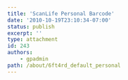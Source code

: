 ```yaml
---
title: 'ScanLife Personal Barcode'
date: '2010-10-19T23:10:34-07:00'
status: publish
excerpt: ''
type: attachment
id: 243
authors:
    - gpadmin
path: /about/6ft4rd_default_personal
---
```

<!DOCTYPE html PUBLIC "-//W3C//DTD HTML 4.0 Transitional//EN" "http://www.w3.org/TR/REC-html40/loose.dtd">
<?xml encoding="UTF-8">
